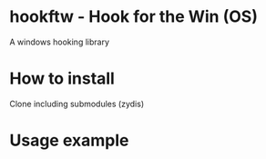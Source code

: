 # hookftw - Hook for the Win (OS)
A windows hooking library

# How to install
Clone including submodules (zydis)

# Usage example